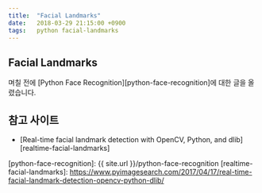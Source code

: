 ```yaml
---
title:  "Facial Landmarks"
date:   2018-03-29 21:15:00 +0900
tags:   python facial-landmarks
---
```


## Facial Landmarks

며칠 전에 [Python Face Recognition][python-face-recognition]에 대한 글을 올렸습니다.


## 참고 사이트

* [Real-time facial landmark detection with OpenCV, Python, and dlib][realtime-facial-landmarks]

[python-face-recognition]: {{ site.url }}/python-face-recognition
[realtime-facial-landmarks]: https://www.pyimagesearch.com/2017/04/17/real-time-facial-landmark-detection-opencv-python-dlib/
